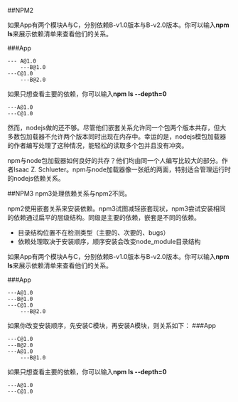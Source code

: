 ##NPM2

如果App有两个模块A与C，分别依赖B-v1.0版本与B-v2.0版本。你可以输入**npm ls**来展示依赖清单来查看他们的关系。

###App

```
---	A@1.0
	---B@1.0
---C@1.0
	---B@2.0
```		
如果只想查看主要的依赖，你可以输入**npm ls --depth=0**
```
---A@1.0
---C@1.0
```

然而，nodejs做的还不够。尽管他们嵌套关系允许同一个包两个版本共存，但大多数包加载器不允许两个版本同时出现在内存中。幸运的是，nodejs模包加载器的作者编写处理了这种情况，能轻松的读取多个包并且没有冲突。

npm与node包加载器如何良好的共存？他们均由同一个人编写比较大的部分。作者Isaac Z. Schlueter。npm与node加载器像一张纸的两面，特别适合管理运行时的nodejs依赖关系。

##NPM3
npm3处理依赖关系与npm2不同。

npm2使用嵌套关系来安装依赖。npm3试图减轻嵌套现状，npm3尝试安装相同的依赖通过扁平的层级结构。同级是主要的依赖，嵌套是不同的依赖。

- 目录结构位置不在检测类型（主要的、次要的、bugs）
- 依赖处理取决于安装顺序，顺序安装会改变node_module目录结构

如果App有两个模块A与C，分别依赖B-v1.0版本与B-v2.0版本。你可以输入**npm ls**来展示依赖清单来查看他们的关系。

###App

```
---A@1.0
---B@1.0
---C@1.0
	---B@2.0
```		
如果你改变安装顺序，先安装C模块，再安装A模块，则关系如下：
###App

```
---C@1.0
---B@2.0
---A@1.0
	---B@1.0
```		


如果只想查看主要的依赖，你可以输入**npm ls --depth=0**
```
---A@1.0
---C@1.0
```
